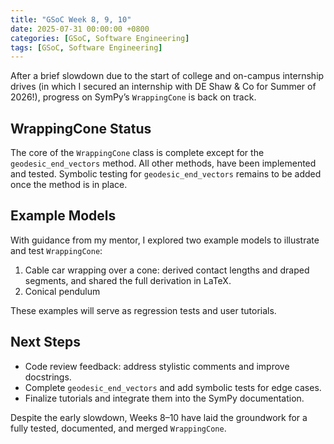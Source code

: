 ```yaml
---
title: "GSoC Week 8, 9, 10"
date: 2025-07-31 00:00:00 +0800
categories: [GSoC, Software Engineering]
tags: [GSoC, Software Engineering]
---
```


After a brief slowdown due to the start of college and on-campus internship drives (in which I secured an internship with DE Shaw & Co for Summer of 2026!), progress on SymPy’s `WrappingCone` is back on track.

## WrappingCone Status

The core of the `WrappingCone` class is complete except for the `geodesic_end_vectors` method. All other methods, have been implemented and tested. Symbolic testing for `geodesic_end_vectors` remains to be added once the method is in place.

## Example Models

With guidance from my mentor, I explored two example models to illustrate and test `WrappingCone`:

1. Cable car wrapping over a cone: derived contact lengths and draped segments, and shared the full derivation in LaTeX.
2. Conical pendulum

These examples will serve as regression tests and user tutorials.

## Next Steps

* Code review feedback: address stylistic comments and improve docstrings.
* Complete `geodesic_end_vectors` and add symbolic tests for edge cases.
* Finalize tutorials and integrate them into the SymPy documentation.

Despite the early slowdown, Weeks 8–10 have laid the groundwork for a fully tested, documented, and merged `WrappingCone`.
